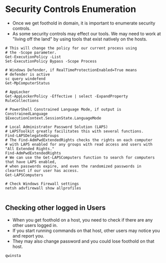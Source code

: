 # Security Controls Enumeration

- Once we get foothold in domain, it is important to enumerate security controls.
- As some security controls may effect our tools. We may need to work at 
"living off the land" by using tools that exist natively on the hosts.

 ```shell
 # This will change the policy for our current process using
 # the -Scope parameter.
 Get-ExecutionPolicy -List
 Set-ExecutionPolicy Bypass -Scope Process

 # Windows Defender, if RealTimeProtectionEnabled=True means
 # defender is active
 sc query windefend
 Get-MpComputerStatus

 # AppLocker
 Get-AppLockerPolicy -Effective | select -ExpandProperty RuleCollections

 # PowerShell Constrained Language Mode, if output is ConstrainedLanguage
 $ExecutionContext.SessionState.LanguageMode

 # Local Administrator Password Solution (LAPS)
 # LAPSToolkit greatly facilitates this with several functions.
 Find-LAPSDelegatedGroups
 # The Find-AdmPwdExtendedRights checks the rights on each computer
 # with LAPS enabled for any groups with read access and users with "All Extended Rights." 
 Find-AdmPwdExtendedRights
 # We can use the Get-LAPSComputers function to search for computers that have LAPS enabled,
 # when passwords expire, and even the randomized passwords in cleartext if our user has access.
 Get-LAPSComputers

 # Check Windows Firewall settings
 netsh advfirewall show allprofiles


 ```

## Checking other logged in Users

- When you get foothold on a host, you need to check if there are any other users logged in.
- If you start running commands on that host, other users may notice you and report you.
- They may also change password and you could lose foothold on that host.

 ```shell
 qwinsta
 ```